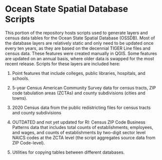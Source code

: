 # Ocean State Spatial Database Scripts

This portion of the repository hosts  scripts used to generate layers and census data tables for the Ocean State Spatial Database (OSSDB). Most of the database layers are relatively static and only need to be updated once every ten years, as they are based on the decennial TIGER Line files and census data. These features were created manually in QGIS. Some features are updated on an annual basis, where older data is swapped for the most recent release.  Scripts for these layers are included here:

1) Point features that include colleges, public libraries, hospitals, and schools.

2) 5-year Census American Community Survey data for census tracts, ZIP code tabulation areas (ZCTAs) and county subdivisions (cities and towns).

3) 2020 Census data from the public redistricting files for census tracts and county subdivisions

4) OUTDATED and not yet updated for RI: Census ZIP Code Business Patterns data that includes total counts of establishments, employees, and wages, and counts of establishments by two-digit sector level NAICS codes at the ZCTA level (the script aggregates source data from ZIP Code-level).

5) Utilities for copying tables between different databases.
